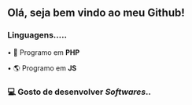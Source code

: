 <h2>Olá, seja bem vindo ao meu Github!</h2>
<h3>Linguagens.....</h3>
<p>• 🐘 Programo em <strong>PHP</strong></p>
<p>• 🌎 Programo em <strong>JS</strong></p>
<h3>💻 Gosto de desenvolver <i>Softwares</i>..</h3>
